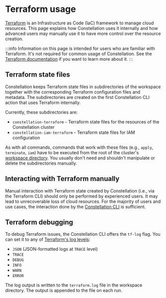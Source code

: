 # Terraform usage

[Terraform](https://www.terraform.io/) is an Infrastructure as Code (IaC) framework to manage cloud resources. This page explains how Constellation uses it internally and how advanced users may manually use it to have more control over the resource creation.

:::info
Information on this page is intended for users who are familiar with Terraform.
It's not required for common usage of Constellation.
See the [Terraform documentation](https://developer.hashicorp.com/terraform/docs) if you want to learn more about it.
:::

## Terraform state files

Constellation keeps Terraform state files in subdirectories of the workspace together with the corresponding Terraform configuration files and metadata.
The subdirectories are created on the first Constellation CLI action that uses Terraform internally.

Currently, these subdirectories are:

- `constellation-terraform` - Terraform state files for the resources of the Constellation cluster
- `constellation-iam-terraform` - Terraform state files for IAM configuration

As with all commands, commands that work with these files (e.g., `apply`, `terminate`, `iam`) have to be executed from the root of the cluster's [workspace directory](../architecture/components/cli.md#workspaces). You usually don't need and shouldn't manipulate or delete the subdirectories manually.

## Interacting with Terraform manually

Manual interaction with Terraform state created by Constellation (i.e., via the Terraform CLI) should only be performed by experienced users. It may lead to unrecoverable loss of cloud resources. For the majority of users and use cases, the interaction done by the [Constellation CLI](cli.md) is sufficient.

## Terraform debugging

To debug Terraform issues, the Constellation CLI offers the `tf-log` flag. You can set it to any of [Terraform's log levels](https://developer.hashicorp.com/terraform/internals/debugging):

- `JSON` (JSON-formatted logs at `TRACE` level)
- `TRACE`
- `DEBUG`
- `INFO`
- `WARN`
- `ERROR`

The log output is written to the `terraform.log` file in the workspace directory. The output is appended to the file on each run.
